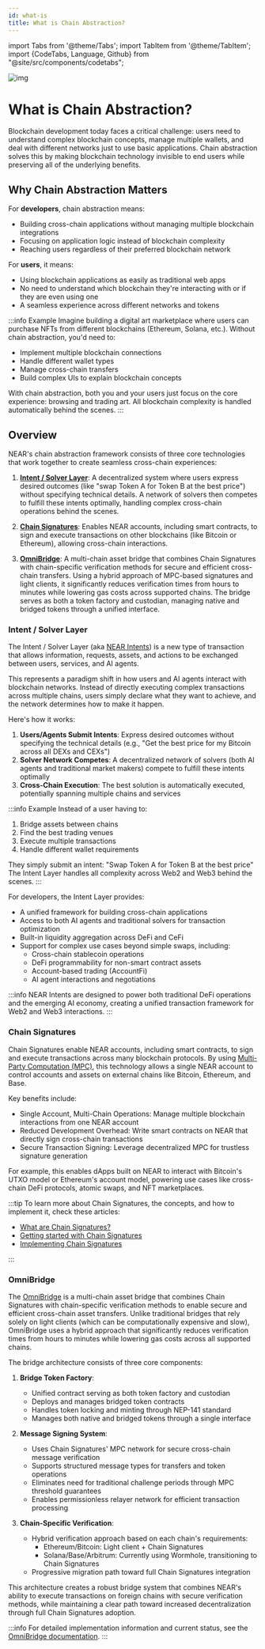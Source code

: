 ```yaml
---
id: what-is
title: What is Chain Abstraction?
---
```

import Tabs from '@theme/Tabs';
import TabItem from '@theme/TabItem';
import {CodeTabs, Language, Github} from "@site/src/components/codetabs";

![img](/docs/assets/welcome-pages/chain-abstraction-landing.png)

# What is Chain Abstraction?

Blockchain development today faces a critical challenge: users need to understand complex blockchain concepts, manage multiple wallets, and deal with different networks just to use basic applications. Chain abstraction solves this by making blockchain technology invisible to end users while preserving all of the underlying benefits.

## Why Chain Abstraction Matters

For **developers**, chain abstraction means:

- Building cross-chain applications without managing multiple blockchain integrations
- Focusing on application logic instead of blockchain complexity
- Reaching users regardless of their preferred blockchain network

For **users**, it means:

- Using blockchain applications as easily as traditional web apps
- No need to understand which blockchain they're interacting with or if they are even using one
- A seamless experience across different networks and tokens

:::info Example
Imagine building a digital art marketplace where users can purchase NFTs from different blockchains (Ethereum, Solana, etc.). Without chain abstraction, you'd need to:

- Implement multiple blockchain connections
- Handle different wallet types
- Manage cross-chain transfers
- Build complex UIs to explain blockchain concepts

With chain abstraction, both you and your users just focus on the core experience: browsing and trading art. All blockchain complexity is handled automatically behind the scenes.
:::

## Overview

NEAR's chain abstraction framework consists of three core technologies that work together to create seamless cross-chain experiences:

1. [**Intent / Solver Layer**](#intent--solver-layer): A decentralized system where users express desired outcomes (like "swap Token A for Token B at the best price") without specifying technical details. A network of solvers then competes to fulfill these intents optimally, handling complex cross-chain operations behind the scenes.

2. [**Chain Signatures**](#chain-signatures): Enables NEAR accounts, including smart contracts, to sign and execute transactions on other blockchains (like Bitcoin or Ethereum), allowing cross-chain interactions.

3. [**OmniBridge**](#omnibridge): A multi-chain asset bridge that combines Chain Signatures with chain-specific verification methods for secure and efficient cross-chain transfers. Using a hybrid approach of MPC-based signatures and light clients, it significantly reduces verification times from hours to minutes while lowering gas costs across supported chains. The bridge serves as both a token factory and custodian, managing native and bridged tokens through a unified interface.

### Intent / Solver Layer

The Intent / Solver Layer (aka [NEAR Intents](https://pages.near.org/blog/introducing-near-intents/)) is a new type of transaction that allows information, requests, assets, and actions to be exchanged between users, services, and AI agents.

This represents a paradigm shift in how users and AI agents interact with blockchain networks. Instead of directly executing complex transactions across multiple chains, users simply declare what they want to achieve, and the network determines how to make it happen.

Here's how it works:

1. **Users/Agents Submit Intents**: Express desired outcomes without specifying the technical details (e.g., "Get the best price for my Bitcoin across all DEXs and CEXs")
2. **Solver Network Competes**: A decentralized network of solvers (both AI agents and traditional market makers) compete to fulfill these intents optimally
3. **Cross-Chain Execution**: The best solution is automatically executed, potentially spanning multiple chains and services

:::info Example
Instead of a user having to:

1. Bridge assets between chains
2. Find the best trading venues
3. Execute multiple transactions
4. Handle different wallet requirements

They simply submit an intent: "Swap Token A for Token B at the best price"
The Intent Layer handles all complexity across Web2 and Web3 behind the scenes.
:::

For developers, the Intent Layer provides:

- A unified framework for building cross-chain applications
- Access to both AI agents and traditional solvers for transaction optimization
- Built-in liquidity aggregation across DeFi and CeFi
- Support for complex use cases beyond simple swaps, including:
  - Cross-chain stablecoin operations
  - DeFi programmability for non-smart contract assets
  - Account-based trading (AccountFi)
  - AI agent interactions and negotiations

:::info
NEAR Intents are designed to power both traditional DeFi operations and the emerging AI economy, creating a unified transaction framework for Web2 and Web3 interactions.
:::

### Chain Signatures

Chain Signatures enable NEAR accounts, including smart contracts, to sign and execute transactions across many blockchain protocols. By using [Multi-Party Computation (MPC)](../../1.concepts/abstraction/chain-signatures.md#multi-party-computation-service), this technology allows a single NEAR account to control accounts and assets on external chains like Bitcoin, Ethereum, and Base.

Key benefits include:

- Single Account, Multi-Chain Operations: Manage multiple blockchain interactions from one NEAR account
- Reduced Development Overhead: Write smart contracts on NEAR that directly sign cross-chain transactions
- Secure Transaction Signing: Leverage decentralized MPC for trustless signature generation

For example, this enables dApps built on NEAR to interact with Bitcoin's UTXO model or Ethereum's account model, powering use cases like cross-chain DeFi protocols, atomic swaps, and NFT marketplaces.

:::tip
To learn more about Chain Signatures, the concepts, and how to implement it, check these articles:

- [What are Chain Signatures?](../../1.concepts/abstraction/chain-signatures.md)
- [Getting started with Chain Signatures](chain-signatures/getting-started.md)
- [Implementing Chain Signatures](chain-signatures/chain-signatures.md)

:::

### OmniBridge

The [OmniBridge](../../1.concepts/abstraction/omnibridge/overview.md) is a multi-chain asset bridge that combines Chain Signatures with chain-specific verification methods to enable secure and efficient cross-chain asset transfers. Unlike traditional bridges that rely solely on light clients (which can be computationally expensive and slow), OmniBridge uses a hybrid approach that significantly reduces verification times from hours to minutes while lowering gas costs across all supported chains.

The bridge architecture consists of three core components:

1. **Bridge Token Factory**:
   - Unified contract serving as both token factory and custodian
   - Deploys and manages bridged token contracts
   - Handles token locking and minting through NEP-141 standard
   - Manages both native and bridged tokens through a single interface

2. **Message Signing System**:
   - Uses Chain Signatures' MPC network for secure cross-chain message verification
   - Supports structured message types for transfers and token operations
   - Eliminates need for traditional challenge periods through MPC threshold guarantees
   - Enables permissionless relayer network for efficient transaction processing

3. **Chain-Specific Verification**:
   - Hybrid verification approach based on each chain's requirements:
     - Ethereum/Bitcoin: Light client + Chain Signatures
     - Solana/Base/Arbitrum: Currently using Wormhole, transitioning to Chain Signatures
   - Progressive migration path toward full Chain Signatures integration

This architecture creates a robust bridge system that combines NEAR's ability to execute transactions on foreign chains with secure verification methods, while maintaining a clear path toward increased decentralization through full Chain Signatures adoption.

:::info
For detailed implementation information and current status, see the [OmniBridge documentation](../../1.concepts/abstraction/omnibridge/overview.md).
:::
